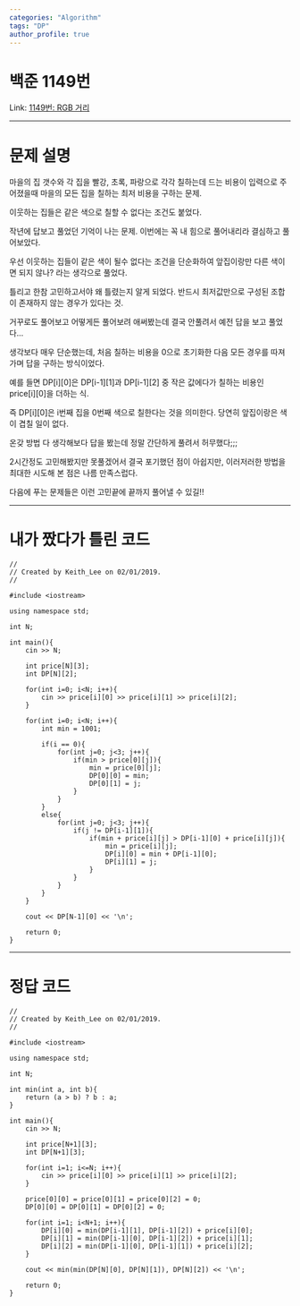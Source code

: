 ```yaml
---
categories: "Algorithm"
tags: "DP"
author_profile: true
---
```

# 백준 1149번
Link: [1149번: RGB 거리][BOJLink]

[BOJLink]: https://www.acmicpc.net/problem/1149
<hr/>

# 문제 설명
마을의 집 갯수와 각 집을 빨강, 초록, 파랑으로 각각 칠하는데 드는 비용이 입력으로 주어졌을때 마을의 모든 집을 칠하는 최저 비용을 구하는 문제.

이웃하는 집들은 같은 색으로 칠할 수 없다는 조건도 붙었다.

작년에 답보고 풀었던 기억이 나는 문제. 이번에는 꼭 내 힘으로 풀어내리라 결심하고 풀어보았다.

우선 이웃하는 집들이 같은 색이 될수 없다는 조건을 단순화하여 앞집이랑만 다른 색이면 되지 않나? 라는 생각으로 풀었다.

틀리고 한참 고민하고서야 왜 틀렸는지 알게 되었다. 반드시 최저값만으로 구성된 조합이 존재하지 않는 경우가 있다는 것.

거꾸로도 풀어보고 어떻게든 풀어보려 애써봤는데 결국 안풀려서 예전 답을 보고 풀었다...

생각보다 매우 단순했는데, 처음 칠하는 비용을 0으로 초기화한 다음 모든 경우를 따져가며 답을 구하는 방식이었다.

예를 들면 DP[i][0]은 DP[i-1][1]과 DP[i-1][2] 중 작은 값에다가 칠하는 비용인 price[i][0]을 더하는 식.

즉 DP[i][0]은 i번째 집을 0번째 색으로 칠한다는 것을 의미한다. 당연히 앞집이랑은 색이 겹칠 일이 없다.

온갖 방법 다 생각해보다 답을 봤는데 정말 간단하게 풀려서 허무했다;;;

2시간정도 고민해봤지만 못풀겠어서 결국 포기했던 점이 아쉽지만, 이러저러한 방법을 최대한 시도해 본 점은 나름 만족스럽다.

다음에 푸는 문제들은 이런 고민끝에 끝까지 풀어낼 수 있길!!
<hr/>

# 내가 짰다가 틀린 코드
```
//
// Created by Keith_Lee on 02/01/2019.
//

#include <iostream>

using namespace std;

int N;

int main(){
    cin >> N;

    int price[N][3];
    int DP[N][2];

    for(int i=0; i<N; i++){
        cin >> price[i][0] >> price[i][1] >> price[i][2];
    }

    for(int i=0; i<N; i++){
        int min = 1001;

        if(i == 0){
            for(int j=0; j<3; j++){
                if(min > price[0][j]){
                    min = price[0][j];
                    DP[0][0] = min;
                    DP[0][1] = j;
                }
            }
        }
        else{
            for(int j=0; j<3; j++){
                if(j != DP[i-1][1]){
                    if(min + price[i][j] > DP[i-1][0] + price[i][j]){
                        min = price[i][j];
                        DP[i][0] = min + DP[i-1][0];
                        DP[i][1] = j;
                    }
                }
            }
        }
    }

    cout << DP[N-1][0] << '\n';

    return 0;
}
```
<hr/>

# 정답 코드
```
//
// Created by Keith_Lee on 02/01/2019.
//

#include <iostream>

using namespace std;

int N;

int min(int a, int b){
    return (a > b) ? b : a;
}

int main(){
    cin >> N;

    int price[N+1][3];
    int DP[N+1][3];

    for(int i=1; i<=N; i++){
        cin >> price[i][0] >> price[i][1] >> price[i][2];
    }

    price[0][0] = price[0][1] = price[0][2] = 0;
    DP[0][0] = DP[0][1] = DP[0][2] = 0;

    for(int i=1; i<N+1; i++){
        DP[i][0] = min(DP[i-1][1], DP[i-1][2]) + price[i][0];
        DP[i][1] = min(DP[i-1][0], DP[i-1][2]) + price[i][1];
        DP[i][2] = min(DP[i-1][0], DP[i-1][1]) + price[i][2];
    }

    cout << min(min(DP[N][0], DP[N][1]), DP[N][2]) << '\n';

    return 0;
}
```